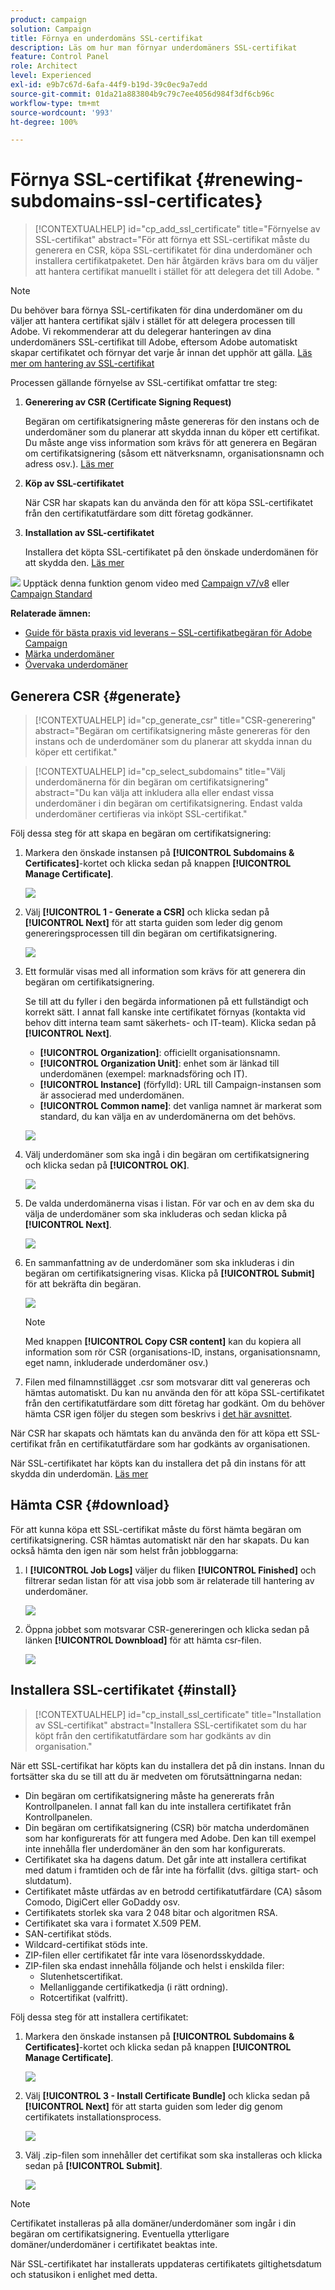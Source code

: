 ```yaml
---
product: campaign
solution: Campaign
title: Förnya en underdomäns SSL-certifikat
description: Läs om hur man förnyar underdomäners SSL-certifikat
feature: Control Panel
role: Architect
level: Experienced
exl-id: e9b7c67d-6afa-44f9-b19d-39c0ec9a7edd
source-git-commit: 01da21a883804b9c79c7ee4056d984f3df6cb96c
workflow-type: tm+mt
source-wordcount: '993'
ht-degree: 100%

---
```


# Förnya SSL-certifikat {#renewing-subdomains-ssl-certificates}

>[!CONTEXTUALHELP]
>id="cp_add_ssl_certificate"
>title="Förnyelse av SSL-certifikat"
>abstract="För att förnya ett SSL-certifikat måste du generera en CSR, köpa SSL-certifikatet för dina underdomäner och installera certifikatpaketet. Den här åtgärden krävs bara om du väljer att hantera certifikat manuellt i stället för att delegera det till Adobe. "

>[!NOTE]
>
>Du behöver bara förnya SSL-certifikaten för dina underdomäner om du väljer att hantera certifikat själv i stället för att delegera processen till Adobe. Vi rekommenderar att du delegerar hanteringen av dina underdomäners SSL-certifikat till Adobe, eftersom Adobe automatiskt skapar certifikatet och förnyar det varje år innan det upphör att gälla. [Läs mer om hantering av SSL-certifikat](monitoring-ssl-certificates.md#management)

Processen gällande förnyelse av SSL-certifikat omfattar tre steg:

1. **Generering av CSR (Certificate Signing Request)**

   Begäran om certifikatsignering måste genereras för den instans och de underdomäner som du planerar att skydda innan du köper ett certifikat.  Du måste ange viss information som krävs för att generera en Begäran om certifikatsignering (såsom ett nätverksnamn, organisationsnamn och adress osv.). [Läs mer](#generate)

1. **Köp av SSL-certifikatet**

   När CSR har skapats kan du använda den för att köpa SSL-certifikatet från den certifikatutfärdare som ditt företag godkänner.

1. **Installation av SSL-certifikatet**

   Installera det köpta SSL-certifikatet på den önskade underdomänen för att skydda den. [Läs mer](#install)

![](assets/do-not-localize/how-to-video.png) Upptäck denna funktion genom video med [Campaign v7/v8](https://experienceleague.adobe.com/docs/campaign-classic-learn/control-panel/subdomains-and-certificates/adding-ssl-certificates.html?lang=sv#subdomains-and-certificates) eller [Campaign Standard](https://experienceleague.adobe.com/docs/campaign-standard-learn/control-panel/subdomains-and-certificates/adding-ssl-certificates.html?lang=sv#adding-ssl-certificates)

**Relaterade ämnen:**

* [Guide för bästa praxis vid leverans – SSL-certifikatbegäran för Adobe Campaign](https://experienceleague.adobe.com/docs/deliverability-learn/deliverability-best-practice-guide/additional-resources/campaign/ac-ssl-certificate-request.html?lang=sv)
* [Märka underdomäner](../../subdomains-certificates/using/subdomains-branding.md)
* [Övervaka underdomäner](../../subdomains-certificates/using/monitoring-subdomains.md)

## Generera CSR {#generate}

>[!CONTEXTUALHELP]
>id="cp_generate_csr"
>title="CSR-generering"
>abstract="Begäran om certifikatsignering måste genereras för den instans och de underdomäner som du planerar att skydda innan du köper ett certifikat."

>[!CONTEXTUALHELP]
>id="cp_select_subdomains"
>title="Välj underdomänerna för din begäran om certifikatsignering"
>abstract="Du kan välja att inkludera alla eller endast vissa underdomäner i din begäran om certifikatsignering. Endast valda underdomäner certifieras via inköpt SSL-certifikat."

Följ dessa steg för att skapa en begäran om certifikatsignering:

1. Markera den önskade instansen på **[!UICONTROL Subdomains & Certificates]**-kortet och klicka sedan på knappen **[!UICONTROL Manage Certificate]**.

   ![](assets/renewal1.png)

1. Välj **[!UICONTROL 1 - Generate a CSR]** och klicka sedan på **[!UICONTROL Next]** för att starta guiden som leder dig genom genereringsprocessen till din begäran om certifikatsignering.

   ![](assets/renewal2.png)

1. Ett formulär visas med all information som krävs för att generera din begäran om certifikatsignering.

   Se till att du fyller i den begärda informationen på ett fullständigt och korrekt sätt. I annat fall kanske inte certifikatet förnyas (kontakta vid behov ditt interna team samt säkerhets- och IT-team). Klicka sedan på **[!UICONTROL Next]**.

   * **[!UICONTROL Organization]**: officiellt organisationsnamn.
   * **[!UICONTROL Organization Unit]**: enhet som är länkad till underdomänen (exempel: marknadsföring och IT).
   * **[!UICONTROL Instance]** (förfylld): URL till Campaign-instansen som är associerad med underdomänen.
   * **[!UICONTROL Common name]**: det vanliga namnet är markerat som standard, du kan välja en av underdomänerna om det behövs.

   ![](assets/renewal3.png)

1. Välj underdomäner som ska ingå i din begäran om certifikatsignering och klicka sedan på **[!UICONTROL OK]**.

   ![](assets/renewal4.png)

1. De valda underdomänerna visas i listan. För var och en av dem ska du välja de underdomäner som ska inkluderas och sedan klicka på **[!UICONTROL Next]**.

   ![](assets/renewal5.png)

1. En sammanfattning av de underdomäner som ska inkluderas i din begäran om certifikatsignering visas. Klicka på **[!UICONTROL Submit]** för att bekräfta din begäran.

   ![](assets/renewal6.png)

   >[!NOTE]
   >
   >Med knappen **[!UICONTROL Copy CSR content]** kan du kopiera all information som rör CSR (organisations-ID, instans, organisationsnamn, eget namn, inkluderade underdomäner osv.)

1. Filen med filnamnstillägget .csr som motsvarar ditt val genereras och hämtas automatiskt. Du kan nu använda den för att köpa SSL-certifikatet från den certifikatutfärdare som ditt företag har godkänt. Om du behöver hämta CSR igen följer du stegen som beskrivs i [det här avsnittet](#download).

När CSR har skapats och hämtats kan du använda den för att köpa ett SSL-certifikat från en certifikatutfärdare som har godkänts av organisationen.

När SSL-certifikatet har köpts kan du installera det på din instans för att skydda din underdomän. [Läs mer](#install)

## Hämta CSR {#download}

För att kunna köpa ett SSL-certifikat måste du först hämta begäran om certifikatsignering. CSR hämtas automatiskt när den har skapats. Du kan också hämta den igen när som helst från jobbloggarna:

1. I **[!UICONTROL Job Logs]** väljer du fliken **[!UICONTROL Finished]** och filtrerar sedan listan för att visa jobb som är relaterade till hantering av underdomäner.

   ![](assets/renewal-download.png)

1. Öppna jobbet som motsvarar CSR-genereringen och klicka sedan på länken **[!UICONTROL Downbload]** för att hämta csr-filen.

   ![](assets/renewal-download-button.png)

## Installera SSL-certifikatet {#install}

>[!CONTEXTUALHELP]
>id="cp_install_ssl_certificate"
>title="Installation av SSL-certifikat"
>abstract="Installera SSL-certifikatet som du har köpt från den certifikatutfärdare som har godkänts av din organisation."

När ett SSL-certifikat har köpts kan du installera det på din instans. Innan du fortsätter ska du se till att du är medveten om förutsättningarna nedan:

* Din begäran om certifikatsignering måste ha genererats från Kontrollpanelen. I annat fall kan du inte installera certifikatet från Kontrollpanelen.
* Din begäran om certifikatsignering (CSR) bör matcha underdomänen som har konfigurerats för att fungera med Adobe. Den kan till exempel inte innehålla fler underdomäner än den som har konfigurerats.
* Certifikatet ska ha dagens datum. Det går inte att installera certifikat med datum i framtiden och de får inte ha förfallit (dvs. giltiga start- och slutdatum).
* Certifikatet måste utfärdas av en betrodd certifikatutfärdare (CA) såsom Comodo, DigiCert eller GoDaddy osv.
* Certifikatets storlek ska vara 2 048 bitar och algoritmen RSA.
* Certifikatet ska vara i formatet X.509 PEM.
* SAN-certifikat stöds.
* Wildcard-certifikat stöds inte.
* ZIP-filen eller certifikatet får inte vara lösenordsskyddade.
* ZIP-filen ska endast innehålla följande och helst i enskilda filer:
   * Slutenhetscertifikat.
   * Mellanliggande certifikatkedja (i rätt ordning).
   * Rotcertifikat (valfritt).

Följ dessa steg för att installera certifikatet:

1. Markera den önskade instansen på **[!UICONTROL Subdomains & Certificates]**-kortet och klicka sedan på knappen **[!UICONTROL Manage Certificate]**.

   ![](assets/renewal1.png)

1. Välj **[!UICONTROL 3 - Install Certificate Bundle]** och klicka sedan på **[!UICONTROL Next]** för att starta guiden som leder dig genom certifikatets installationsprocess.

   ![](assets/install1.png)

1. Välj .zip-filen som innehåller det certifikat som ska installeras och klicka sedan på **[!UICONTROL Submit]**.

   ![](assets/install2.png)

>[!NOTE]
>
>Certifikatet installeras på alla domäner/underdomäner som ingår i din begäran om certifikatsignering. Eventuella ytterligare domäner/underdomäner i certifikatet beaktas inte.

När SSL-certifikatet har installerats uppdateras certifikatets giltighetsdatum och statusikon i enlighet med detta.
